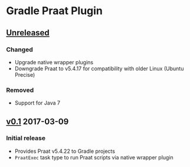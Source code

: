 Gradle Praat Plugin
===================

[Unreleased]
------------

### Changed

- Upgrade native wrapper plugins
- Downgrade Praat to v5.4.17 for compatibility with older Linux (Ubuntu Precise)

### Removed

- Support for Java 7

[v0.1] 2017-03-09
-------------------

### Initial release

- Provides Praat v5.4.22 to Gradle projects
- `PraatExec` task type to run Praat scripts via native wrapper plugin

[Unreleased]: https://github.com/m2ci-msp/gradle-praat-plugin/compare/v0.1...HEAD
[v0.1]: https://github.com/m2ci-msp/gradle-praat-plugin/tree/v0.1
